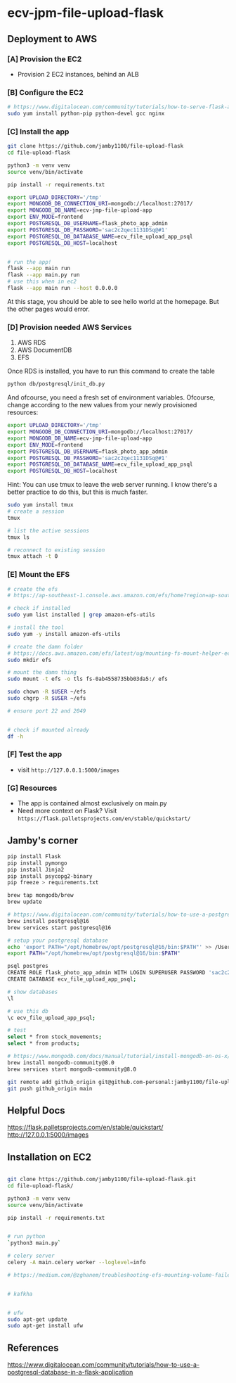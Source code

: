 # ecv-jpm-file-upload-flask

## Deployment to AWS

### [A] Provision the EC2

- Provision 2 EC2 instances, behind an ALB

### [B] Configure the EC2

```sh
# https://www.digitalocean.com/community/tutorials/how-to-serve-flask-applications-with-uwsgi-and-nginx-on-centos-7
sudo yum install python-pip python-devel gcc nginx
```

### [C] Install the app

```sh
git clone https://github.com/jamby1100/file-upload-flask
cd file-upload-flask

python3 -m venv venv
source venv/bin/activate

pip install -r requirements.txt

export UPLOAD_DIRECTORY='/tmp'
export MONGODB_DB_CONNECTION_URI=mongodb://localhost:27017/
export MONGODB_DB_NAME=ecv-jmp-file-upload-app
export ENV_MODE=frontend
export POSTGRESQL_DB_USERNAME=flask_photo_app_admin
export POSTGRESQL_DB_PASSWORD='sac2c2qec1131DSq@#1'
export POSTGRESQL_DB_DATABASE_NAME=ecv_file_upload_app_psql
export POSTGRESQL_DB_HOST=localhost


# run the app!
flask --app main run
flask --app main.py run
# use this when in ec2
flask --app main run --host 0.0.0.0
```

At this stage, you should be able to see hello world at the homepage.
But the other pages would error.

### [D] Provision needed AWS Services

1. AWS RDS
2. AWS DocumentDB
3. EFS

Once RDS is installed, you have to run this command to create the table

```sh
python db/postgresql/init_db.py
```

And ofcourse, you need a fresh set of environment variables. Ofcourse, change according to the new values from your newly provisioned resources:

```sh
export UPLOAD_DIRECTORY='/tmp'
export MONGODB_DB_CONNECTION_URI=mongodb://localhost:27017/
export MONGODB_DB_NAME=ecv-jmp-file-upload-app
export ENV_MODE=frontend
export POSTGRESQL_DB_USERNAME=flask_photo_app_admin
export POSTGRESQL_DB_PASSWORD='sac2c2qec1131DSq@#1'
export POSTGRESQL_DB_DATABASE_NAME=ecv_file_upload_app_psql
export POSTGRESQL_DB_HOST=localhost
```

Hint: You can use tmux to leave the web server running. I know there's a better practice to do this, but this is much faster.

```sh
sudo yum install tmux
# create a session
tmux

# list the active sessions
tmux ls

# reconnect to existing session
tmux attach -t 0
```

### [E] Mount the EFS

```sh
# create the efs
# https://ap-southeast-1.console.aws.amazon.com/efs/home?region=ap-southeast-1#/file-systems/fs-0ab4558735bb03da5?tabId=mounts

# check if installed
sudo yum list installed | grep amazon-efs-utils

# install the tool
sudo yum -y install amazon-efs-utils

# create the damn folder
# https://docs.aws.amazon.com/efs/latest/ug/mounting-fs-mount-helper-ec2-linux.html
sudo mkdir efs

# mount the damn thing
sudo mount -t efs -o tls fs-0ab4558735bb03da5:/ efs

sudo chown -R $USER ~/efs
sudo chgrp -R $USER ~/efs

# ensure port 22 and 2049


# check if mounted already
df -h
```

### [F] Test the app

- visit `http://127.0.0.1:5000/images`


### [G] Resources

- The app is contained almost exclusively on main.py
- Need more context on Flask? Visit `https://flask.palletsprojects.com/en/stable/quickstart/`

## Jamby's corner

```sh
pip install Flask
pip install pymongo
pip install Jinja2
pip install psycopg2-binary
pip freeze > requirements.txt

brew tap mongodb/brew
brew update

# https://www.digitalocean.com/community/tutorials/how-to-use-a-postgresql-database-in-a-flask-application
brew install postgresql@16
brew services start postgresql@16

# setup your postgresql database
echo 'export PATH="/opt/homebrew/opt/postgresql@16/bin:$PATH"' >> /Users/raphael.jambalos/.zshrc
export PATH="/opt/homebrew/opt/postgresql@16/bin:$PATH"

psql postgres
CREATE ROLE flask_photo_app_admin WITH LOGIN SUPERUSER PASSWORD 'sac2c2qec1131DSq@#1';
CREATE DATABASE ecv_file_upload_app_psql;

# show databases
\l

# use this db
\c ecv_file_upload_app_psql;

# test
select * from stock_movements;
select * from products;

# https://www.mongodb.com/docs/manual/tutorial/install-mongodb-on-os-x/
brew install mongodb-community@8.0
brew services start mongodb-community@8.0

git remote add github_origin git@github.com-personal:jamby1100/file-upload-flask.git 
git push github_origin main
```

## Helpful Docs

https://flask.palletsprojects.com/en/stable/quickstart/
http://127.0.0.1:5000/images

## Installation on EC2

```sh

git clone https://github.com/jamby1100/file-upload-flask.git
cd file-upload-flask/

python3 -m venv venv
source venv/bin/activate

pip install -r requirements.txt


# run python
`python3 main.py`

# celery server
celery -A main.celery worker --loglevel=info

# https://medium.com/@zghanem/troubleshooting-efs-mounting-volume-failed-mount-unknown-filesystem-type-efs-in-ecs-tasks-6de59137a653


# kafkha


# ufw
sudo apt-get update
sudo apt-get install ufw


```

## References

https://www.digitalocean.com/community/tutorials/how-to-use-a-postgresql-database-in-a-flask-application